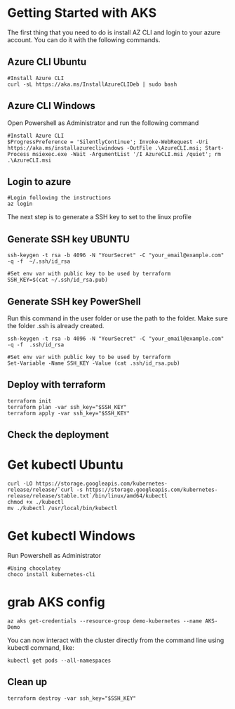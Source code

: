# Getting Started with AKS

The first thing that you need to do is install AZ CLI and login to your azure account. You can do it with the following commands.

## Azure CLI Ubuntu

```
#Install Azure CLI
curl -sL https://aka.ms/InstallAzureCLIDeb | sudo bash
```

## Azure CLI Windows

Open Powershell as Administrator and run the following command
```
#Install Azure CLI
$ProgressPreference = 'SilentlyContinue'; Invoke-WebRequest -Uri https://aka.ms/installazurecliwindows -OutFile .\AzureCLI.msi; Start-Process msiexec.exe -Wait -ArgumentList '/I AzureCLI.msi /quiet'; rm .\AzureCLI.msi
```


## Login to azure

```
#Login following the instructions
az login
```

The next step is to generate a SSH key to set to the linux profile

## Generate SSH key UBUNTU

```
ssh-keygen -t rsa -b 4096 -N "YourSecret" -C "your_email@example.com" -q -f  ~/.ssh/id_rsa

#Set env var with public key to be used by terraform
SSH_KEY=$(cat ~/.ssh/id_rsa.pub)
```
## Generate SSH key PowerShell
Run this command in the user folder or use the path to the folder. Make sure the folder .ssh is already created.
```
ssh-keygen -t rsa -b 4096 -N "YourSecret" -C "your_email@example.com" -q -f  .ssh/id_rsa

#Set env var with public key to be used by terraform
Set-Variable -Name SSH_KEY -Value (cat .ssh/id_rsa.pub)
```



## Deploy with terraform

```
terraform init
terraform plan -var ssh_key="$SSH_KEY"
terraform apply -var ssh_key="$SSH_KEY"
```

## Check the deployment
# Get kubectl Ubuntu
```
curl -LO https://storage.googleapis.com/kubernetes-release/release/`curl -s https://storage.googleapis.com/kubernetes-release/release/stable.txt`/bin/linux/amd64/kubectl
chmod +x ./kubectl
mv ./kubectl /usr/local/bin/kubectl
```
# Get kubectl Windows
Run Powershell as Administrator
```
#Using chocolatey 
choco install kubernetes-cli
```

# grab AKS config
```
az aks get-credentials --resource-group demo-kubernetes --name AKS-Demo
```
You can now interact with the cluster directly from the command line using kubectl command, like:
```
kubectl get pods --all-namespaces
```

## Clean up

```
terraform destroy -var ssh_key="$SSH_KEY"
```
